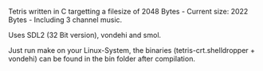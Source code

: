 Tetris written in C targetting a filesize of 2048 Bytes - Current size: 2022 Bytes - Including 3 channel music.

Uses SDL2 (32 Bit version), vondehi and smol.

Just run make on your Linux-System, the binaries (tetris-crt.shelldropper + vondehi) can be found in the bin folder after compilation. 
